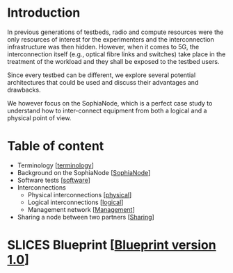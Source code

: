 # Introduction

In previous generations of testbeds, radio and compute resources were the only
resources of interest for the experimenters and the interconnection
infrastructure was then hidden. However, when it comes to 5G, the
interconnection itself (e.g., optical fibre links and switches) take place in
the treatment of the workload and they shall be exposed to the testbed users.

Since every testbed can be different, we explore several potential architectures
that could be used and discuss their advantages and drawbacks.

We however focus on the SophiaNode, which is a perfect case study to understand
how to inter-connect equipment from both a logical and a physical point of view.

# Table of content
* Terminology [[terminology](terminology.md)]
* Background on the SophiaNode [[SophiaNode](sophianode.md)]
* Software tests [[software](software.md)]
* Interconnections
    * Physical interconnections [[physical](interconnect_phy.md)]
    * Logical interconnections [[logical](interconnect_logical.md)]
    * Management network [[Management](management_network.md)]
* Sharing a node between two partners [[Sharing](sharing_node.md)]

# SLICES Blueprint [[Blueprint version 1.0](blueprintv1.md)]

